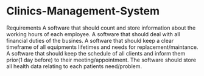 # Clinics-Management-System
Requirements
A software that should count and store information about the working hours of each employee.
A software that should deal with all financial duties of the busines.
A software that should keep a clear timeframe of all equipments lifetimes and needs for replacement/maintance.
A software that should keep the schedule of all clients and inform them prior(1 day before) to their meeting/appointment.
The software should store all health data relating to each patients need/problem.
